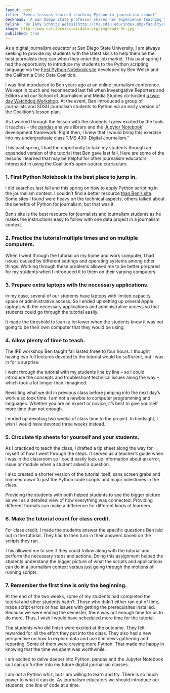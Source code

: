 ```yaml
---
layout: post
title: "Seven lessons learned teaching Python in journalism school"
deckhead: 'A San Diego State professor shares her experience teaching “First Python Notebook”'
byline: "By [Amy Schmitz Weiss](http://jms.sdsu.edu/index.php/faculty/schmitz-weiss)"
image: http://www.californiacivicdata.org/img/eads-dc.jpg
published: true
---
```


As a digital journalism educator at San Diego State University, I am always seeking to provide my students with the latest skills to help them be the best journalists they can when they enter the job market. This past spring I had the opportunity to introduce my students to the Python scripting language via the [First Python Notebook site](http://www.firstpythonnotebook.org/) developed by Ben Welsh and the California Civic Data Coalition.

I was first introduced to Ben years ago at an online journalism conference.  We kept in touch and reconnected last fall when Investigative Reporters and Editors and our School of Journalism and Media Studies co-hosted [a two-day Watchdog Workshop](https://www.californiacivicdata.org/2016/10/08/first-python-notebook/). At the event, Ben introduced a group of journalists and SDSU journalism students to Python via an early version of the Coalition’s lesson plan.

As I worked through the lesson with the students I grew excited by the tools it teaches – the [pandas](http://pandas.pydata.org/) analysis library and the [Jupyter Notebook](http://jupyter.org/) development framework. Right then, I knew that I would bring this exercise into my undergraduate class “JMS 430: Digital Journalism.”

This past spring, I had the opportunity to take my students through an expanded version of the tutorial that Ben gave last fall. Here are some of the lessons I learned that may be helpful for other journalism educators interested in using the Coalition’s open-source curriculum.

### 1. First Python Notebook is the best place to jump in.

I did searches last fall and this spring on how to apply Python scripting in the journalism context. I couldn’t find a better resource [than Ben’s site](http://www.firstpythonnotebook.org). Some sites I found were heavy on the technical aspects, others talked about the benefits of Python for journalism, but that was it.

Ben’s site is the best resource for journalists and journalism students as he makes the instructions easy to follow with one data project in a journalism context.

### 2. Practice the tutorial multiple times and on multiple computers.

When I went through the tutorial on my home and work computer, I had issues caused by different settings and operating systems among other things. Working through these problems allowed me to be better prepared for my students when I introduced it to them on their varying computers.

### 3. Prepare extra laptops with the necessary applications.

In my case, several of our students have laptops with limited capacity, space or administrative access. So I ended up setting up several Apple laptops with the necessary applications and administrative access so that students could go through the tutorial easily.

It made the threshold to learn a lot lower when the students knew it was not going to be their own computer that they would be using.

### 4. Allow plenty of time to teach.

The IRE workshop Ben taught fall lasted three to four hours. I thought having two full lectures devoted to the tutorial would be sufficient, but I was in for a surprise.

I went through the tutorial with my students line by line – so I could introduce the concepts and troubleshoot technical issues along the way – which took a lot longer than I imagined.

Revisiting what we did in previous class before jumping into the next day’s work also took time. I am not a newbie to computer programming and languages. Whether you are an expert or novice, it’s best to give yourself more time than not enough.

I ended up devoting two weeks of class time to the project. In hindsight, I wish I would have devoted three weeks instead.

### 5. Circulate tip sheets for yourself and your students.

As I practiced to teach the class, I drafted a tip sheet along the way for myself of how I went through the steps. It served as a teacher’s guide when I was in the classroom so I could easily look up information about an error, issue or module when a student asked a question.

I also created a shorter version of the tutorial itself, sans screen grabs and trimmed down to just the Python code scripts and major milestones in the class.

Providing the students with both helped students to see the bigger picture as well as a detailed view of how everything was connected. Providing different formats can make a difference for different kinds of learners.

### 6. Make the tutorial count for class credit.

For class credit, I made the students answer the specific questions Ben laid out in the tutorial. They had to then turn in their answers based on the scripts they ran.

This allowed me to see if they could follow along with the tutorial and perform the necessary steps and actions. Doing this assignment helped the students understand the bigger picture of what the scripts and applications can do in a journalism context versus just going through the motions of running scripts.

### 7. Remember the first time is only the beginning.

At the end of the two weeks, some of my students had completed the tutorial and other students hadn’t. Those who didn’t either ran out of time, made script errors or had issues with getting the prerequisites installed. Because we were ending the semester, there was not enough time for us to do more. Thus, I wish I would have scheduled more time for the tutorial.

The students who did finish were excited at the outcome. They felt rewarded for all the effort they put into the class. They also had a new perspective on how to explore data and use it in news gathering and reporting. Some of them were craving more Python. That made me happy in knowing that the time we spent was worthwhile.

I am excited to delve deeper into Python, pandas and the Jupyter Notebook so I can go further into my future digital journalism classes.

I am not a Python whiz, but I am willing to learn and try. There is so much power to what it can do. As journalism educators we should introduce our students, one line of code at a time.
